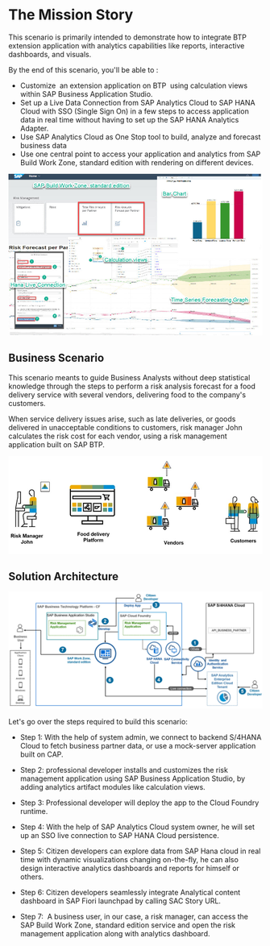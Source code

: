 # The Mission Story

This scenario is primarily intended to demonstrate how to integrate BTP extension application with analytics capabilities like reports, interactive dashboards, and visuals.

By the end of this scenario, you'll be able to :

* Customize  an extension application on BTP  using calculation views  within SAP Business Application Studio.
* Set up a Live Data Connection from SAP Analytics Cloud to SAP HANA Cloud with SSO (Single Sign On) in a few steps to access application data in real time without  having to set up the SAP HANA Analytics Adapter.
* Use SAP Analytics Cloud as One Stop tool to build, analyze and forecast business data
* Use one central point to access your application and analytics from SAP Build Work Zone, standard edition with rendering on different devices.

![Scenario Overview](./images/scenario-overview.jpg)


## Business Scenario

This scenario meants to guide Business Analysts without deep statistical knowledge through the steps to perform a risk analysis forecast for a food delivery service with several vendors, delivering food to the company's customers.

When service delivery issues arise, such as late deliveries, or goods delivered in unacceptable conditions to customers, risk manager John calculates the risk cost for each vendor, using a risk management application built on SAP BTP.

![Business Scenario](./images/Business-scenario.jpg)

## Solution Architecture

 ![Solution Architecture](./images/SolutionArchitecture.jpg)
 
 Let's go over the steps required to build this scenario:

* Step 1: With the help of system admin, we connect to backend S/4HANA Cloud to fetch business partner data, or use a mock-server application built on CAP.

* Step 2: professional developer installs and customizes the risk management application using SAP Business Application Studio, by adding analytics artifact modules like calculation views.

* Step 3: Professional developer will deploy the app to the Cloud Foundry runtime.

* Step 4: With the help of SAP Analytics Cloud system owner, he will set up an SSO live connection to SAP HANA Cloud persistence.

* Step 5: Citizen developers can explore data from SAP Hana cloud in real time with dynamic visualizations changing on-the-fly, he can also design interactive analytics dashboards and reports for himself or others.

* Step 6: Citizen developers seamlessly integrate Analytical content dashboard in SAP Fiori launchpad by calling SAC Story URL.

* Step 7:  A business user, in our case, a risk manager, can access the SAP Build Work Zone, standard edition service and open the risk management application along with analytics dashboard.
